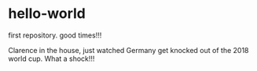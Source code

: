 # hello-world
first repository. good times!!!

Clarence in the house, just watched Germany get knocked out of the 2018 world cup. What a shock!!!
